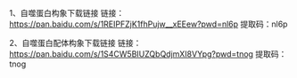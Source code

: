 1、自噬蛋白构象下载链接 链接：https://pan.baidu.com/s/1REIPFZjK1fhPujw__xEEew?pwd=nl6p 提取码：nl6p

2、自噬蛋白配体构象下载链接 链接：https://pan.baidu.com/s/1S4CW5BIUZQbQdjmXI8VYpg?pwd=tnog 提取码：tnog
